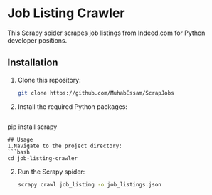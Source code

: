 
# Job Listing Crawler

This Scrapy spider scrapes job listings from Indeed.com for Python developer positions.

## Installation

1. Clone this repository:
   ```bash
   git clone https://github.com/MuhabEssam/ScrapJobs
   ```
2. Install the required Python packages:
   ```bash
  pip install scrapy
   ```
## Usage
1.Navigate to the project directory:
   ```bash
   cd job-listing-crawler
   ```
2. Run the Scrapy spider:
    ```bash
   scrapy crawl job_listing -o job_listings.json
   ```
